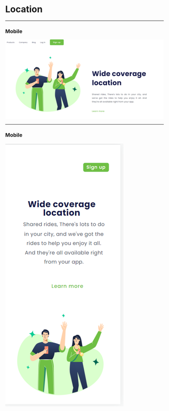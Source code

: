 # Location

<hr>
<h3> Mobile </h3>
<img = src="https://github.com/wagnerk78/location/blob/main/site-location.png">
<hr>
<h3> Mobile </h3>
<img = src="https://github.com/wagnerk78/location/blob/main/site-location-mobile.png">
